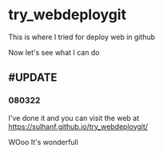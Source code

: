# try_webdeploygit

This is where I tried for deploy web in github

Now let's see what I can do

<h2>#UPDATE</h2>
<h3>080322</h3>

I've done it and you can visit the web at
https://sulhanf.github.io/try_webdeploygit/


WOoo
It's wonderfull
